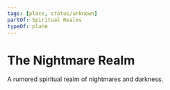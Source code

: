 ```yaml
---
tags: [place, status/unknown]
partOf: Spiritual Realms
typeOf: plane
---
```


# The Nightmare Realm

A rumored spiritual realm of nightmares and darkness.

